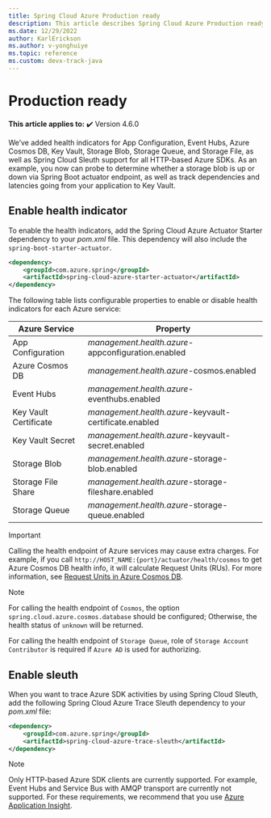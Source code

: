 ```yaml
---
title: Spring Cloud Azure Production ready
description: This article describes Spring Cloud Azure Production ready.
ms.date: 12/29/2022
author: KarlErickson
ms.author: v-yonghuiye
ms.topic: reference
ms.custom: devx-track-java
---
```


# Production ready

**This article applies to:** ✔️ Version 4.6.0 

We’ve added health indicators for App Configuration, Event Hubs, Azure Cosmos DB, Key Vault, Storage Blob, Storage Queue, and Storage File, as well as Spring Cloud Sleuth support for all HTTP-based Azure SDKs. As an example, you now can probe to determine whether a storage blob is up or down via Spring Boot actuator endpoint, as well as track dependencies and latencies going from your application to Key Vault.

## Enable health indicator

To enable the health indicators, add the Spring Cloud Azure Actuator Starter dependency to your *pom.xml* file. This dependency will also include the `spring-boot-starter-actuator`.

```xml
<dependency>
    <groupId>com.azure.spring</groupId>
    <artifactId>spring-cloud-azure-starter-actuator</artifactId>
</dependency>
```

The following table lists configurable properties to enable or disable health indicators for each Azure service:

| Azure Service         | Property                                               |
|-----------------------|--------------------------------------------------------|
| App Configuration     | *management.health.azure*-appconfiguration.enabled     |
| Azure Cosmos DB             | *management.health.azure*-cosmos.enabled               |
| Event Hubs            | *management.health.azure*-eventhubs.enabled            |
| Key Vault Certificate | *management.health.azure*-keyvault-certificate.enabled |
| Key Vault Secret      | *management.health.azure*-keyvault-secret.enabled      |
| Storage Blob          | *management.health.azure*-storage-blob.enabled         |
| Storage File Share    | *management.health.azure*-storage-fileshare.enabled    |
| Storage Queue         | *management.health.azure*-storage-queue.enabled        |

> [!IMPORTANT]
> Calling the health endpoint of Azure services may cause extra charges. For example, if you call `http://HOST_NAME:{port}/actuator/health/cosmos` to get Azure Cosmos DB health info, it will calculate Request Units (RUs). For more information, see [Request Units in Azure Cosmos DB](/azure/cosmos-db/request-units).

> [!NOTE]
> For calling the health endpoint of `Cosmos`, the option `spring.cloud.azure.cosmos.database` should be configured; Otherwise, the health status of `unknown` will be returned.
>
> For calling the health endpoint of `Storage Queue`, role of `Storage Account Contributor` is required if `Azure AD` is used for authorizing.

## Enable sleuth

When you want to trace Azure SDK activities by using Spring Cloud Sleuth, add the following Spring Cloud Azure Trace Sleuth dependency to your *pom.xml* file:

```xml
<dependency>
    <groupId>com.azure.spring</groupId>
    <artifactId>spring-cloud-azure-trace-sleuth</artifactId>
</dependency>
```

> [!NOTE]
> Only HTTP-based Azure SDK clients are currently supported. For example, Event Hubs and Service Bus with AMQP transport are currently not supported. For these requirements, we recommend that you use [Azure Application Insight](/azure/azure-monitor/app/app-insights-overview).
